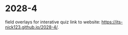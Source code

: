 # 2028-4
field overlays for interative quiz
link to website: https://its-nick123.github.io/2028-4/.
